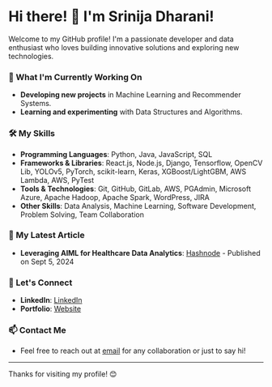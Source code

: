 # Hi there! 👋 I'm Srinija Dharani!

Welcome to my GitHub profile! I'm a passionate developer and data enthusiast who loves building innovative solutions and exploring new technologies.

### 🌱 What I'm Currently Working On
- **Developing new projects** in Machine Learning and Recommender Systems.
- **Learning and experimenting** with Data Structures and Algorithms.

### 🛠️ My Skills
- **Programming Languages**: Python, Java, JavaScript, SQL
- **Frameworks & Libraries**: React.js, Node.js, Django, Tensorflow, OpenCV Lib, YOLOv5, PyTorch, scikit-learn, Keras, XGBoost/LightGBM, AWS Lambda, AWS, PyTest
- **Tools & Technologies**: Git, GitHub, GitLab, AWS, PGAdmin, Microsoft Azure, Apache Hadoop, Apache Spark, WordPress, JIRA
- **Other Skills**: Data Analysis, Machine Learning, Software Development, Problem Solving, Team Collaboration

### 📖 My Latest Article
- **Leveraging AIML for Healthcare Data Analytics**: [Hashnode](https://srinijad.hashnode.dev/leveraging-aiml-healthcare) - Published on Sept 5, 2024

### 🤝 Let's Connect
- **LinkedIn**: [LinkedIn](https://www.linkedin.com/in/srinijadharani/)
- **Portfolio**: [Website](https://srinijadharani.github.io/Portfolio/)

### 📫 Contact Me
- Feel free to reach out at [email](mailto:srinijadharani2@gmail.com) for any collaboration or just to say hi!

---

Thanks for visiting my profile! 😊
